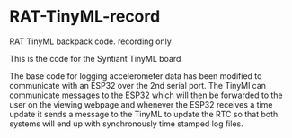 # RAT-TinyML-record
 RAT TinyML backpack code. recording only
 
 This is the code for the Syntiant TinyML board
 
 The base code for logging accelerometer data has been modified to communicate with an ESP32 over the 2nd serial port. The TinyMl can communicate messages to the ESP32 which will then be forwarded to the user on the viewing webpage and whenever the ESP32 receives a time update it sends a message to the TinyML to update the RTC so that both systems will end up with synchronously time stamped log files.


